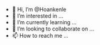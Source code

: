 - 👋 Hi, I’m @Hoankenle
- 👀 I’m interested in ...
- 🌱 I’m currently learning ...
- 💞️ I’m looking to collaborate on ...
- 📫 How to reach me ...

<!---
Hoankenle/Hoankenle is a ✨ special ✨ repository because its `README.md` (this file) appears on your GitHub profile.
You can click the Preview link to take a look at your changes.
--->
